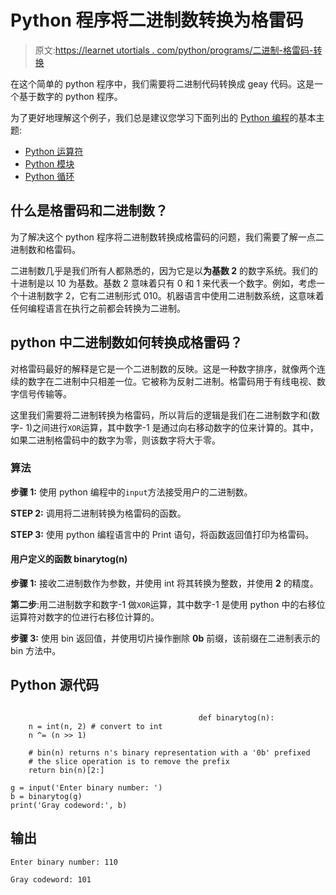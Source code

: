# Python 程序将二进制数转换为格雷码

> 原文:[https://learnet utortials . com/python/programs/二进制-格雷码-转换](https://learnetutorials.com/python/programs/binary-gray-code-conversion)

在这个简单的 python 程序中，我们需要将二进制代码转换成 geay 代码。这是一个基于数字的 python 程序。

为了更好地理解这个例子，我们总是建议您学习下面列出的 [Python 编程](../ "Python tutorial")的基本主题:

*   [Python 运算符](../../python/python-operators "operators in python")
*   [Python 模块](../../python/python-modules-tutorials "python modules")
*   [Python 循环](../../python/python-loop-tutorials "Loops in python")

## 什么是格雷码和二进制数？

为了解决这个 python 程序将二进制数转换成格雷码的问题，我们需要了解一点二进制数和格雷码。

二进制数几乎是我们所有人都熟悉的，因为它是以**为基数 2** 的数字系统。我们的十进制是以 10 为基数。基数 2 意味着只有 0 和 1 来代表一个数字。例如，考虑一个十进制数字 2，它有二进制形式 010。机器语言中使用二进制数系统，这意味着任何编程语言在执行之前都会转换为二进制。

## python 中二进制数如何转换成格雷码？

对格雷码最好的解释是它是一个二进制数的反映。这是一种数字排序，就像两个连续的数字在二进制中只相差一位。它被称为反射二进制。格雷码用于有线电视、数字信号传输等。

这里我们需要将二进制转换为格雷码，所以背后的逻辑是我们在二进制数字和(数字- 1)之间进行`XOR`运算，其中数字-1 是通过向右移动数字的位来计算的。其中，如果二进制格雷码中的数字为零，则该数字将大于零。

### 算法

**步骤 1:** 使用 python 编程中的`input`方法接受用户的二进制数。

**STEP 2:** 调用将二进制转换为格雷码的函数。

**STEP 3:** 使用 python 编程语言中的 Print 语句，将函数返回值打印为格雷码。

#### **用户定义的函数 binarytog(n)**

**步骤 1:** 接收二进制数作为参数，并使用 int 将其转换为整数，并使用 **2** 的精度。

**第二步**:用二进制数字和数字-1 做`XOR`运算，其中数字-1 是使用 python 中的右移位运算符对数字的位进行右移位计算的。

**步骤 3:** 使用 bin 返回值，并使用切片操作删除 **0b** 前缀，该前缀在二进制表示的 bin 方法中。

## Python 源代码

```

                                          def binarytog(n):
    n = int(n, 2) # convert to int
    n ^= (n >> 1)

    # bin(n) returns n's binary representation with a '0b' prefixed
    # the slice operation is to remove the prefix
    return bin(n)[2:]

g = input('Enter binary number: ')
b = binarytog(g)
print('Gray codeword:', b)

```

## 输出

```
Enter binary number: 110

Gray codeword: 101
```